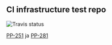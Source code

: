 
## CI infrastructure test repo

![Travis status](https://api.travis-ci.org/Opetushallitus/ci-test.svg?branch=master)


[PP-251](https://jira.csc.fi/browse/PPTIKETTI-251) ja [PP-281](https://jira.csc.fi/browse/PPTIKETTI-281)
